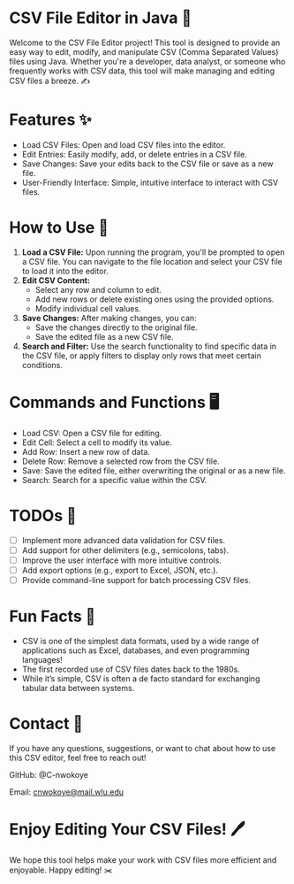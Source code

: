 # CSV File Editor in Java 📝

Welcome to the CSV File Editor project! This tool is designed to provide an easy way to edit, modify, and manipulate CSV (Comma Separated Values) files using Java. Whether you're a developer, data analyst, or someone who frequently works with CSV data, this tool will make managing and editing CSV files a breeze. ✍️

# Features ✨

* Load CSV Files: Open and load CSV files into the editor.
* Edit Entries: Easily modify, add, or delete entries in a CSV file.
* Save Changes: Save your edits back to the CSV file or save as a new file.
* User-Friendly Interface: Simple, intuitive interface to interact with CSV files.

# How to Use 🥸

1. **Load a CSV File:** Upon running the program, you'll be prompted to open a CSV file. You can navigate to the file location and select your CSV file to load it into the editor.
2. **Edit CSV Content:**
      - Select any row and column to edit.
      - Add new rows or delete existing ones using the provided options.
      - Modify individual cell values.
3. **Save Changes:** After making changes, you can:
      - Save the changes directly to the original file.
      - Save the edited file as a new CSV file.
4. **Search and Filter:** Use the search functionality to find specific data in the CSV file, or apply filters to display only rows that meet certain conditions.

# Commands and Functions 🖥️

* Load CSV: Open a CSV file for editing.
* Edit Cell: Select a cell to modify its value.
* Add Row: Insert a new row of data.
* Delete Row: Remove a selected row from the CSV file.
* Save: Save the edited file, either overwriting the original or as a new file.
* Search: Search for a specific value within the CSV.

# TODOs 💫

 - [ ] Implement more advanced data validation for CSV files.
 - [ ] Add support for other delimiters (e.g., semicolons, tabs).
 - [ ] Improve the user interface with more intuitive controls.
 - [ ] Add export options (e.g., export to Excel, JSON, etc.).
 - [ ] Provide command-line support for batch processing CSV files.

# Fun Facts 🙊

* CSV is one of the simplest data formats, used by a wide range of applications such as Excel, databases, and even programming languages!
* The first recorded use of CSV files dates back to the 1980s.
* While it’s simple, CSV is often a de facto standard for exchanging tabular data between systems.

# Contact 💬

If you have any questions, suggestions, or want to chat about how to use this CSV editor, feel free to reach out!

GitHub: @C-nwokoye

Email: cnwokoye@mail.wlu.edu

# Enjoy Editing Your CSV Files! 🖊️

We hope this tool helps make your work with CSV files more efficient and enjoyable. Happy editing! ✂️
